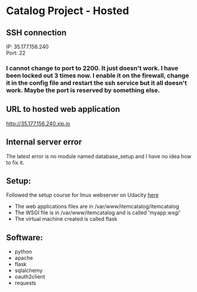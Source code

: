 # Catalog Project - Hosted

## SSH connection 
IP: 35.177.156.240  
Port: 22

### I cannot change to port to 2200. It just doesn't work. I have been locked out 3 times now. I enable it on the firewall, change it in the config file and restart the ssh service but it all doesn't work. Maybe the port is reserved by something else.

## URL to hosted web application
http://35.177.156.240.xip.io

## Internal server error
The latest error is no module named database_setup and I have no idea how to fix it.


## Setup:
Followed the setup course for linux webserver on Udacity [here](https://classroom.udacity.com/courses/ud299)  
- The web applications files are in /var/www/itemcatalog/itemcatalog  
- The WSGI file is in /var/www/itemcatalog and is called 'myapp.wsgi'  
- The virtual machine created is called flask


## Software:  
- python  
- apache  
- flask  
- sqlalchemy  
- oauth2client  
- requests
